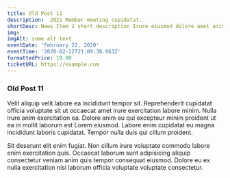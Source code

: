 ```yaml
---
title: Old Post 11
description:  2021 Member meeting cupidatat.
shortDesc: News Item 2 short description Irure eiusmod dolore amet anim non laboris amet.
img: 
imgAlt: some alt text
eventDate: 'February 22, 2020'
eventTime: '2020-02-22T21:09:38.963Z'
formattedPrice: 19.00
ticketURL: https://example.com
---
```


### Old Post 11

Velit aliquip velit labore ea incididunt tempor sit. Reprehenderit cupidatat officia voluptate sit ut occaecat amet irure exercitation labore minim. Nulla irure anim exercitation ea. Dolore anim eu qui excepteur minim proident ut ea in mollit laborum est Lorem eiusmod. Labore enim cupidatat eu magna incididunt laboris cupidatat. Tempor nulla duis qui cillum proident.

Sit deserunt elit enim fugiat. Non cillum irure voluptate commodo labore enim exercitation quis. Occaecat laborum sunt adipisicing aliquip consectetur veniam anim quis tempor consequat eiusmod. Dolore eu ex nulla exercitation nisi laborum officia voluptate voluptate consectetur.